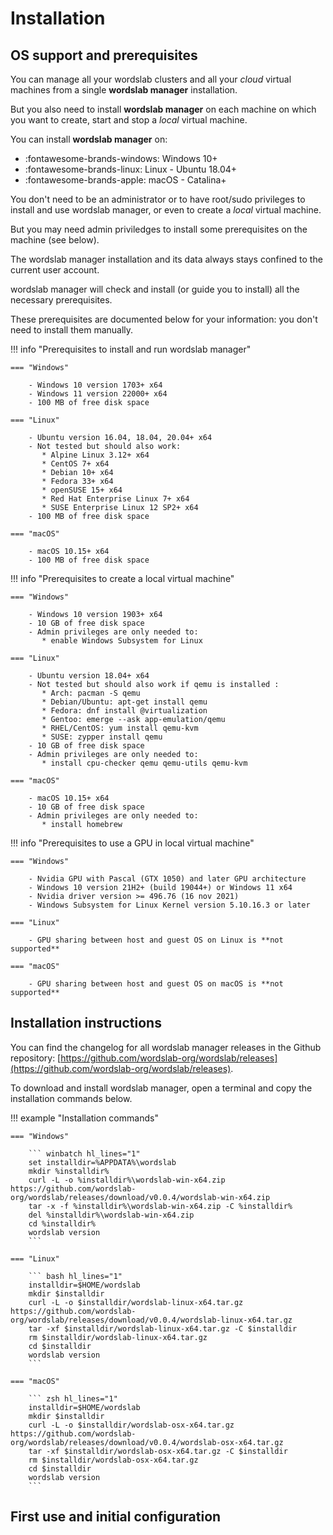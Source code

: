 # Installation

## OS support and prerequisites

You can manage all your wordslab clusters and all your *cloud* virtual machines from a single **wordslab manager** installation.

But you also need to install **wordslab manager** on each machine on which you want to create, start and stop a *local* virtual machine.

You can install **wordslab manager** on:

- :fontawesome-brands-windows: Windows 10+
- :fontawesome-brands-linux: Linux - Ubuntu 18.04+
- :fontawesome-brands-apple: macOS - Catalina+

You don't need to be an administrator or to have root/sudo privileges to install and use wordslab manager, or even to create a *local* virtual machine.

But you may need admin priviledges to install some prerequisites on the machine (see below). 

The wordslab manager installation and its data always stays confined to the current user account.

wordslab manager will check and install (or guide you to install) all the necessary prerequisites.

These prerequisites are documented below for your information: you don't need to install them manually.

!!! info "Prerequisites to install and run wordslab manager"

    === "Windows"

        - Windows 10 version 1703+ x64
        - Windows 11 version 22000+ x64
        - 100 MB of free disk space

    === "Linux"

        - Ubuntu version 16.04, 18.04, 20.04+ x64
        - Not tested but should also work: 
           * Alpine Linux 3.12+ x64
           * CentOS 7+ x64
           * Debian 10+ x64
           * Fedora 33+ x64
           * openSUSE 15+ x64
           * Red Hat Enterprise Linux 7+ x64
           * SUSE Enterprise Linux 12 SP2+ x64
        - 100 MB of free disk space

    === "macOS"

        - macOS	10.15+ x64
        - 100 MB of free disk space

!!! info "Prerequisites to create a local virtual machine"

    === "Windows"

        - Windows 10 version 1903+ x64
        - 10 GB of free disk space
        - Admin privileges are only needed to:
           * enable Windows Subsystem for Linux

    === "Linux"

        - Ubuntu version 18.04+ x64
        - Not tested but should also work if qemu is installed :
           * Arch: pacman -S qemu
           * Debian/Ubuntu: apt-get install qemu
           * Fedora: dnf install @virtualization
           * Gentoo: emerge --ask app-emulation/qemu
           * RHEL/CentOS: yum install qemu-kvm
           * SUSE: zypper install qemu
        - 10 GB of free disk space
        - Admin privileges are only needed to:
           * install cpu-checker qemu qemu-utils qemu-kvm 

    === "macOS"

        - macOS	10.15+ x64
        - 10 GB of free disk space
        - Admin privileges are only needed to:
           * install homebrew

!!! info "Prerequisites to use a GPU in local virtual machine"

    === "Windows"

        - Nvidia GPU with Pascal (GTX 1050) and later GPU architecture        
        - Windows 10 version 21H2+ (build 19044+) or Windows 11 x64
        - Nvidia driver version >= 496.76 (16 nov 2021)
        - Windows Subsystem for Linux Kernel version 5.10.16.3 or later

    === "Linux"

        - GPU sharing between host and guest OS on Linux is **not supported**

    === "macOS"

        - GPU sharing between host and guest OS on macOS is **not supported**

## Installation instructions

You can find the changelog for all wordslab manager releases in the Github repository: [https://github.com/wordslab-org/wordslab/releases](https://github.com/wordslab-org/wordslab/releases).

To download and install wordslab manager, open a terminal and copy the installation commands below.

!!! example "Installation commands"

    === "Windows"

        ``` winbatch hl_lines="1"
        set installdir=%APPDATA%\wordslab
        mkdir %installdir%
        curl -L -o %installdir%\wordslab-win-x64.zip https://github.com/wordslab-org/wordslab/releases/download/v0.0.4/wordslab-win-x64.zip
        tar -x -f %installdir%\wordslab-win-x64.zip -C %installdir%
        del %installdir%\wordslab-win-x64.zip
        cd %installdir%
        wordslab version
        ```

    === "Linux"

        ``` bash hl_lines="1"
        installdir=$HOME/wordslab
        mkdir $installdir
        curl -L -o $installdir/wordslab-linux-x64.tar.gz https://github.com/wordslab-org/wordslab/releases/download/v0.0.4/wordslab-linux-x64.tar.gz
        tar -xf $installdir/wordslab-linux-x64.tar.gz -C $installdir
        rm $installdir/wordslab-linux-x64.tar.gz
        cd $installdir
        wordslab version
        ```

    === "macOS"

        ``` zsh hl_lines="1"
        installdir=$HOME/wordslab
        mkdir $installdir
        curl -L -o $installdir/wordslab-osx-x64.tar.gz https://github.com/wordslab-org/wordslab/releases/download/v0.0.4/wordslab-osx-x64.tar.gz
        tar -xf $installdir/wordslab-osx-x64.tar.gz -C $installdir
        rm $installdir/wordslab-osx-x64.tar.gz
        cd $installdir
        wordslab version
        ```

## First use and initial configuration

